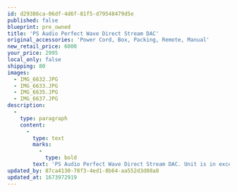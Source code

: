 ```yaml
---
id: d29386ca-06df-4d6f-81f5-d79548479d5e
published: false
blueprint: pre_owned
title: 'PS Audio Perfect Wave Direct Stream DAC'
original_accessories: 'Power Cord, Box, Packing, Remote, Manual'
new_retail_price: 6000
your_price: 2995
local_only: false
shipping: 80
images:
  - IMG_6632.JPG
  - IMG_6633.JPG
  - IMG_6635.JPG
  - IMG_6637.JPG
description:
  -
    type: paragraph
    content:
      -
        type: text
        marks:
          -
            type: bold
        text: 'PS Audio Perfect Wave Direct Stream DAC. Unit is in excellent condition with original box and packing and accessories. Unit sold as new for $6,000.00'
updated_by: 87ca4130-78f3-4ed1-8b64-aa552d3d08a8
updated_at: 1673972919
---
```

